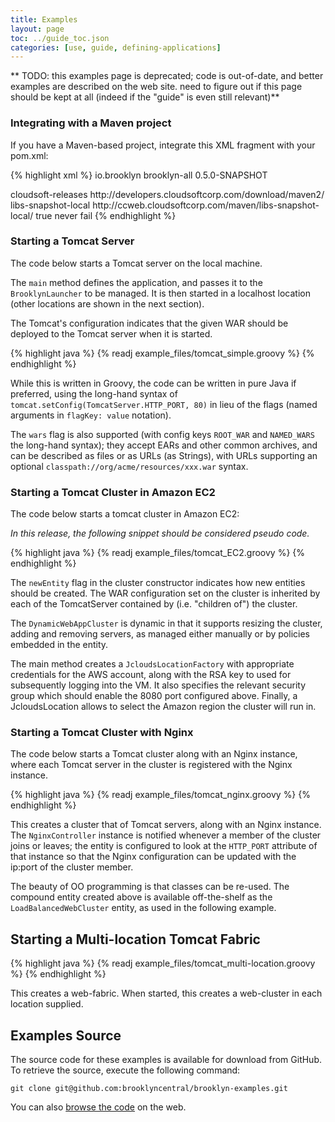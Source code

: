 ```yaml
---
title: Examples
layout: page
toc: ../guide_toc.json
categories: [use, guide, defining-applications]
---
```


** TODO: this examples page is deprecated;
code is out-of-date, and better examples are described on the web site.
need to figure out if this page should be kept at all
(indeed if the "guide" is even still relevant)**


### Integrating with a Maven project

If you have a Maven-based project, integrate this XML fragment with your pom.xml:

<!-- TODO this should import from the downloads page -->

{% highlight xml %}
<dependencies>
	<dependency>
		<groupId>io.brooklyn</groupId>
		<artifactId>brooklyn-all</artifactId>
		<version>0.5.0-SNAPSHOT</version>  <!-- BROOKLYN_VERSION -->
	</dependency>
</dependencies>
 
<repository>
    <id>cloudsoft-releases</id>
    <url>http://developers.cloudsoftcorp.com/download/maven2/</url>
</repository>
<repository>
    <id>libs-snapshot-local</id>
    <url>http://ccweb.cloudsoftcorp.com/maven/libs-snapshot-local/</url>
    <snapshots>
        <enabled>true</enabled>
        <updatePolicy>never</updatePolicy>
        <checksumPolicy>fail</checksumPolicy>
    </snapshots>
</repository>
{% endhighlight %}


### Starting a Tomcat Server

The code below starts a Tomcat server on the local machine.

The ``main`` method defines the application, and passes it to the ``BrooklynLauncher`` to be managed. 
It is then started in a localhost location (other locations are shown in the next section).

The Tomcat's configuration indicates that the given WAR should be deployed to the Tomcat server when it is started.

{% highlight java %}
{% readj example_files/tomcat_simple.groovy %}
{% endhighlight %}

While this is written in Groovy, the code can be written in pure Java if preferred, 
using the long-hand syntax of ``tomcat.setConfig(TomcatServer.HTTP_PORT, 80)``
in lieu of the flags (named arguments in ``flagKey: value`` notation).

The ``wars`` flag is also supported (with config keys ``ROOT_WAR`` and ``NAMED_WARS`` the long-hand syntax);
they accept EARs and other common archives, and can be described as files or as URLs (as Strings), 
with URLs supporting an optional ``classpath://org/acme/resources/xxx.war`` syntax.


### Starting a Tomcat Cluster in Amazon EC2

The code below starts a tomcat cluster in Amazon EC2:

*In this release, the following snippet should be considered pseudo code.*

{% highlight java %}
{% readj example_files/tomcat_EC2.groovy %}
{% endhighlight %}

The ``newEntity`` flag in the cluster constructor indicates how new entities should be created. The WAR configuration set on the cluster is inherited by each of the TomcatServer contained by (i.e. "children of") the cluster.

The ``DynamicWebAppCluster`` is dynamic in that it supports resizing the cluster, adding and removing servers, as managed either manually or by policies embedded in the entity.

The main method creates a ``JcloudsLocationFactory`` with appropriate credentials for the AWS account, along with the
RSA key to used for subsequently logging into the VM. It also specifies the relevant security group which should enable
the 8080 port configured above. Finally, a JcloudsLocation allows to select the Amazon region the cluster will run in.


### Starting a Tomcat Cluster with Nginx

The code below starts a Tomcat cluster along with an Nginx instance, where each Tomcat server in the cluster is registered with the Nginx instance.

{% highlight java %}
{% readj example_files/tomcat_nginx.groovy %}
{% endhighlight %}

This creates a cluster that of Tomcat servers, along with an Nginx instance. The ``NginxController`` instance
is notified whenever a member of the cluster joins or leaves; the entity is configured to look at the ``HTTP_PORT``
attribute of that instance so that the Nginx configuration can be updated with the ip:port of the cluster member.

The beauty of OO programming is that classes can be re-used.  The compound entity created above is
available off-the-shelf as the ``LoadBalancedWebCluster`` entity, as used in the following example. 


<!---
TODO things may need tidying (paragraphs, and/or eliminating any extra setConfig calls, though looks like these have gone)
-->


Starting a Multi-location Tomcat Fabric
---------------------------------------

<!---
TODO this example should use several cloud providers, including Openshift, and use GeoDNS, 
and maybe a data store and/or messaging service; it is the last "most advanced" example
-->

<!---
FIXME Discuss above comment with Aled/Alex as it is contentious
-->

{% highlight java %}
{% readj example_files/tomcat_multi-location.groovy %}
{% endhighlight %}

This creates a web-fabric. When started, this creates a web-cluster in each location supplied.

Examples Source
---------------

The source code for these examples is available for download from GitHub. To retrieve the source, execute the following command:

    git clone git@github.com:brooklyncentral/brooklyn-examples.git

You can also [browse the code](https://github.com/brooklyncentral/brooklyn-examples) on the web.
